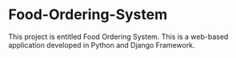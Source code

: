 # Food-Ordering-System
This project is entitled Food Ordering System. This is a web-based application developed in Python and Django Framework.
